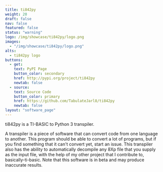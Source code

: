 ```yaml
---
title: ti842py
weight: 20
draft: false
nav: false
featured: false
status: "warning"
logo: /img/showcase/ti842py/logo.png
images:
  - "/img/showcase/ti842py/logo.png"
alts:
  - ti842py logo
buttons:
  - get:
    text: PyPI Page
    button_color: secondary
    href: http://pypi.org/project/ti842py
    newtab: false
  - source:
    text: Source Code
    button_color: primary
    href: https://github.com/TabulateJarl8/ti842py
    newtab: false
layout: "software_page"
---
```


ti842py is a TI-BASIC to Python 3 transpiler. 

A transpiler is a piece of software that can convert code from one language to another. This program should be able to convert a lot of programs, but if you find something that it can't convert yet, start an issue. This transpiler also has the ability to automatically decompile any 8Xp file that you supply as the input file, with the help of my other project that I contribute to, basically-ti-basic. Note that this software is in beta and may produce inaccurate results.